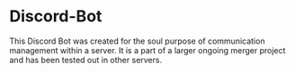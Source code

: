 # Discord-Bot
This Discord Bot was created for the soul purpose of communication management within a server. It is a part of a larger ongoing merger project and  has been tested out in other servers.
